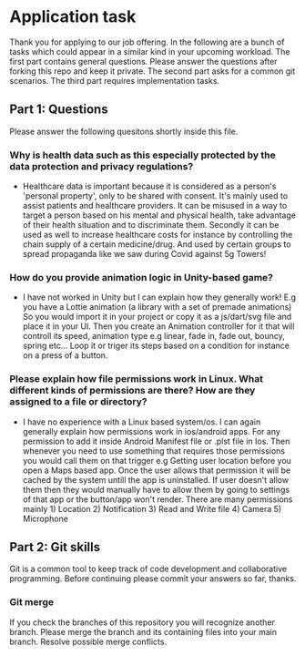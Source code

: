 # Application task

Thank you for applying to our job offering.
In the following are a bunch of tasks which could appear in a similar kind in your upcoming workload.
The first part contains general questions.
Please answer the questions after forking this repo and keep it private.
The second part asks for a common git scenarios.
The third part requires implementation tasks.

## Part 1: Questions

Please answer the following quesitons shortly inside this file.

### Why is health data such as this especially protected by the data protection and privacy regulations?

- Healthcare data is important because it is considered as a person's 'personal property', only to be shared with consent. It's mainly used to assist patients and healthcare providers. It can be misused in a way to target a person based on his mental and physical health, take advantage of their health situation and to discriminate them. Secondly it can be used as well to increase healthcare costs for instance by controlling the chain supply of a certain medicine/drug. And used by certain groups to spread propaganda like we saw during Covid against 5g Towers!

### How do you provide animation logic in Unity-based game?

- I have not worked in Unity but I can explain how they generally work! E.g you have a Lottie animation (a library with a set of premade animations) So you would import it in your project or copy it as a js/dart/svg file and place it in your UI. Then you create an Animation controller for it that will controll its speed, animation type e.g linear, fade in, fade out, bouncy, spring etc... Loop it or triger its steps based on a condition for instance on a press of a button.

### Please explain how file permissions work in Linux. What different kinds of permissions are there? How are they assigned to a file or directory?

- I have no experience with a Linux based system/os. I can again generally explain how permissions work in ios/android apps. For any permission to add it inside Android Manifest file or .plst file in Ios. Then whenever you need to use something that requires those permissions you would call them on that trigger e.g Getting user location before you open a Maps based app. Once the user allows that permission it will be cached by the system untill the app is uninstalled. If user doesn't allow them then they would manually have to allow them by going to settings of that app or the button/app won't render.
  There are many permissions mainly 1) Location 2) Notification 3) Read and Write file 4) Camera 5) Microphone

## Part 2: Git skills

Git is a common tool to keep track of code development and collaborative programming.
Before continuing please commit your answers so far, thanks.

### Git merge

If you check the branches of this repository you will recognize another branch.
Please merge the branch and its containing files into your main branch.
Resolve possible merge conflicts.
